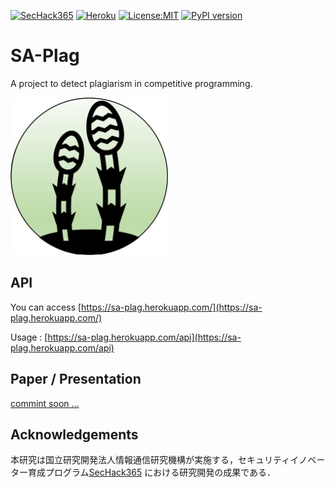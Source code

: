 [![SecHack365](https://img.shields.io/static/v1?label=SecHack365&message=2020&color=ffd700)](https://sechack365.nict.go.jp/) [![Heroku](http://heroku-badge.herokuapp.com/?app=sa-plag)](https://sa-plag.herokuapp.com/) [![License:MIT](https://img.shields.io/badge/License-MIT-yellow.svg)](https://opensource.org/licenses/MIT) [![PyPI version](https://badge.fury.io/py/tokenizecpp.svg)](https://badge.fury.io/py/tokenizecpp)

# SA-Plag

A project to detect plagiarism in competitive programming.

<img src="./images/tsuku4.png" width="50%">

## API

You can access [https://sa-plag.herokuapp.com/](https://sa-plag.herokuapp.com/)

Usage : [https://sa-plag.herokuapp.com/api](https://sa-plag.herokuapp.com/api)

## Paper / Presentation

[commint soon ...](./resources)

## Acknowledgements

本研究は国立研究開発法人情報通信研究機構が実施する，セキュリティイノベーター育成プログラム[SecHack365](https://sechack365.nict.go.jp/) における研究開発の成果である．

